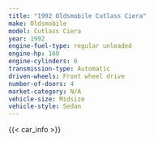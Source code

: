 ```yaml
---
title: "1992 Oldsmobile Cutlass Ciera"
make: Oldsmobile
model: Cutlass Ciera
year: 1992
engine-fuel-type: regular unleaded
engine-hp: 160
engine-cylinders: 6
transmission-type: Automatic
driven-wheels: Front wheel drive
number-of-doors: 4
market-category: N/A
vehicle-size: Midsize
vehicle-style: Sedan
---
```


{{< car_info >}}
